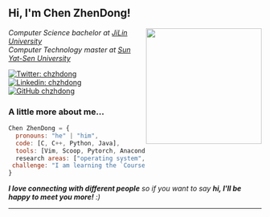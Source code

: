 <h2> Hi, I'm Chen ZhenDong! </h2>
<img align='right' src="https://media.giphy.com/media/ieyl9zmCjO4b4t6qoY/giphy.gif" width="230">
<p><em>Computer Science bachelor at <a href="https://www.jlu.edu.cn/">JiLin University</a></br>Computer Technology master at <a href="https://www.sysu.edu.cn/">Sun Yat-Sen University</a>
</em></p>

[![Twitter: chzhdong](https://img.shields.io/twitter/follow/chzhdong?style=social)](https://twitter.com/ThaiiBraga)
[![Linkedin: chzhdong](https://img.shields.io/badge/-chzhdong-blue?style=flat-square&logo=Linkedin&logoColor=white&link=https://www.linkedin.com/in/zhendong-chen-2b4825266/)](https://www.linkedin.com/in/zhendong-chen-2b4825266/)
[![GitHub chzhdong](https://img.shields.io/github/followers/chzhdong?label=follow&style=social)](https://github.com/chzhdong)


### A little more about me...  

```javascript
Chen ZhenDong = {
  pronouns: "he" | "him",
  code: [C, C++, Python, Java],
  tools: [Vim, Scoop, Pytorch, Anaconda, Make],
  research areas: ["operating system", "embodied intelligence", "deep learning"],
 challenge: "I am learning the `Courses` of `Princeton Algorithm` and `CSAPP`."
}
```

<em><b>I love connecting with different people</b> so if you want to say <b>hi, I'll be happy to meet you more!</b> :)</em>

---
